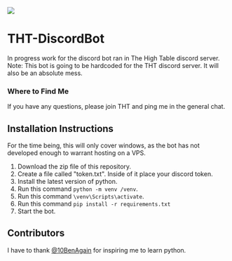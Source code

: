 [<img src="https://canary.discordapp.com/api/guilds/807830259990659082/widget.png?style=banner2">](https://discord.gg/V9yYzugtmr)
# THT-DiscordBot 
In progress work for the discord bot ran in The High Table discord server. 
Note: This bot is going to be hardcoded for the THT discord server. It will also be an absolute mess.
### Where to Find Me
If you have any questions, please join THT and ping me in the general chat.
## Installation Instructions
For the time being, this will only cover windows, as the bot has not developed enough to warrant hosting on a VPS.

1. Download the zip file of this repository.
2. Create a file called "token.txt". Inside of it place your discord token.
3. Install the latest version of python.
4. Run this command `python -m venv /venv`.
5. Run this command `\venv\Scripts\activate`.
6. Run this command `pip install -r requirements.txt`
7. Start the bot.

## Contributors
I have to thank [@10BenAgain](https://github.com/10BenAgain) for inspiring me to learn python.
